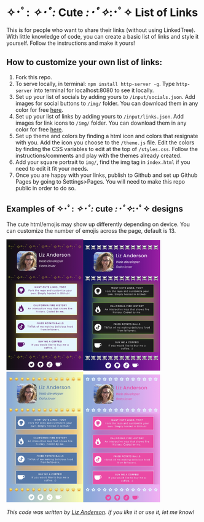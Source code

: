 # ✧･ﾟ: *✧･ﾟ:* Cute *:･ﾟ✧*:･ﾟ✧ List of Links

This is for people who want to share their links (without using LinkedTree). With little knowledge of code, you can create a basic list of links and style it yourself. Follow the instructions and make it yours!

## How to customize your own list of links:

1. Fork this repo.
2. To serve locally, in terminal: `npm install http-server -g`. Type `http-server` into terminal for localhost:8080 to see it locally.
3. Set up your list of socials by adding yours to `/input/socials.json`. Add images for social buttons to `/img/` folder. You can download them in any color for free [here](https://www.iconsdb.com/).
4. Set up your list of links by adding yours to `/input/links.json`. Add images for link icons to `/img/` folder. You can download them in any color for free [here](https://www.iconsdb.com/).
5. Set up theme and colors by finding a html icon and colors that resignate with you. Add the icon you choose to the `/theme.js` file. Edit the colors by finding the CSS variables to edit at the top of `/styles.css`. Follow the instructions/comments and play with the themes already created.
6. Add your square portrait to `img/`, find the img tag in `index.html` if you need to edit it fit your needs.
7. Once you are happy with your links, publish to Github and set up Github Pages by going to Settings>Pages. You will need to make this repo public in order to do so.

## Examples of ✧･ﾟ: *✧･ﾟ:* cute *:･ﾟ✧*:･ﾟ✧ designs

The cute html/emojis may show up differently depending on device. You can customize the number of emojis across the page, default is 13.

<img src="https://github.com/witcheswhocode/cute-links/blob/trunk/img/cute_links_0.jpg?raw=true" width="200" alt="glitter layout"><img src="https://github.com/witcheswhocode/cute-links/blob/trunk/img/cute_links_1.jpg?raw=true" width="200" alt="skull layout"><img src="https://github.com/witcheswhocode/cute-links/blob/trunk/img/cute_links_2.jpg?raw=true" width="200" alt="sun layout"><img src="https://github.com/witcheswhocode/cute-links/blob/trunk/img/cute_links_3.jpg?raw=true" width="200" alt="flower layout">

*This code was written by [Liz Anderson](https://twitter.com/witcheswhocode). If you like it or use it, let me know!*
